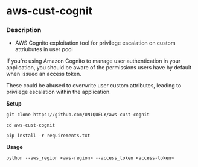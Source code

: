 # **aws-cust-cognit**

### Description

- AWS Cognito exploitation tool for privilege escalation on custom attriubutes in user pool 

If you're using Amazon Cognito to manage user authentication in your application, you should be aware of the permissions users have by default when issued an access token. 

These could be abused to overwrite user custom attributes, leading to privilege escalation within the application.


**Setup**

`git clone https://github.com/UN1QUELY/aws-cust-cognit`

`cd aws-cust-cognit`

`pip install -r requirements.txt`

**Usage**

`python --aws_region <aws-region> --access_token <access-token>`


